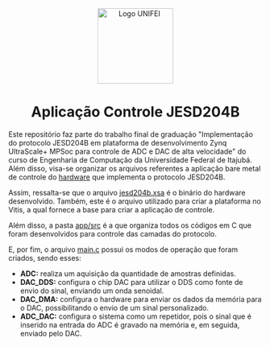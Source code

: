 <div align="center">
    <img src="https://cdn.worldvectorlogo.com/logos/unifei-1.svg" alt="Logo UNIFEI" width="150">
    <h1>Aplicação Controle JESD204B</h1>
</div>

Este repositório faz parte do trabalho final de graduação "Implementação do protocolo JESD204B em plataforma de desenvolvimento Zynq UltraScale+ MPSoc para controle de ADC e DAC de alta velocidade" do curso de Engenharia de Computação da Universidade Federal de Itajubá. Além disso, visa-se organizar os arquivos referentes a aplicação bare metal de controle do [hardware](https://github.com/rwriPS/jesd204) que implementa o protocolo JESD204B.

Assim, ressalta-se que o arquivo [jesd204b.xsa](/jesd204b.xsa) é o binário do hardware desenvolvido. Também, este é o arquivo utilizado para criar a plataforma no Vitis, a qual fornece a base para criar a aplicação de controle.

Além disso, a pasta [app/src](/app/src) é a que organiza todos os códigos em C que foram desenvolvidos para controle das camadas do protocolo. 

E, por fim, o arquivo [main.c](/app/src/main.c) possui os modos de operação que foram criados, sendo esses:
 - **ADC:** realiza um aquisição da quantidade de amostras definidas.
 - **DAC_DDS:** configura o chip DAC para utilizar o DDS como fonte de envio do sinal, enviando um onda senoidal.
 - **DAC_DMA:** configura o hardware para enviar os dados da memória para o DAC, possibilitando o envio de um sinal personalizado.
 - **ADC_DAC:** configura o sistema como um repetidor, pois o sinal que é inserido na entrada do ADC é gravado na memória e, em seguida, enviado pelo DAC.
